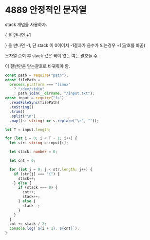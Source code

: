 # 4889 안정적인 문자열

stack 개념을 사용하자.

{ 을 만나면 +1

} 을 만나면 -1, 단 stack 이 0이어서 -1결과가 음수가 되는경우 +1(괄호를 바꿈)

문자열 순회 후 stack 값은 짝이 없는 여는 괄호들 수.

이 절반만큼 닫는괄호로 바꿔줘야 함.

```typescript
const path = require("path");
const filePath =
  process.platform === "linux"
    ? "/dev/stdin"
    : path.join(__dirname, "/input.txt");
const input = require("fs")
  .readFileSync(filePath)
  .toString()
  .trim()
  .split("\n")
  .map((s: string) => s.replace("\r", ""));

let T = input.length;

for (let i = 0; i < T - 1; i++) {
  let str: string = input[i];

  let stack: number = 0;

  let cnt = 0;

  for (let j = 0; j < str.length; j++) {
    if (str[j] === "{") {
      stack++;
    } else {
      if (stack === 0) {
        cnt++;
        stack++;
      } else {
        stack--;
      }
    }
  }
  cnt += stack / 2;
  console.log(`${i + 1}. ${cnt}`);
}
```
